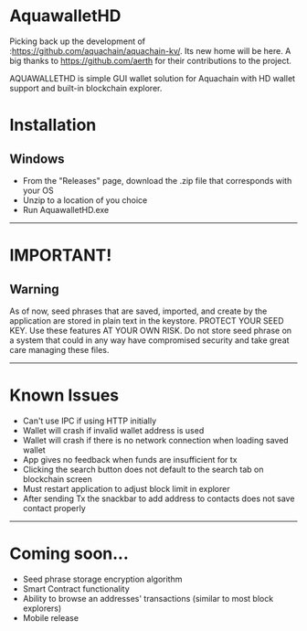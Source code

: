 # AquawalletHD

Picking back up the development of :https://github.com/aquachain/aquachain-kv/. Its new home will be here.
A big thanks to https://github.com/aerth for their contributions to the project.

AQUAWALLETHD is simple GUI wallet solution for Aquachain with HD wallet support and built-in blockchain explorer.

# Installation

## Windows

- From the "Releases" page, download the .zip file that corresponds with your OS
- Unzip to a location of you choice
- Run AquawalletHD.exe
___
# IMPORTANT!
## Warning

As of now, seed phrases that are saved, imported, and create by the application are stored in plain text in the keystore. PROTECT YOUR SEED KEY. Use these features AT YOUR OWN RISK. Do not store seed phrase on a system that could in any way have compromised security and take great care managing these files.
___
# Known Issues

- Can't use IPC if using HTTP initially
- Wallet will crash if invalid wallet address is used
- Wallet will crash if there is no network connection when loading saved wallet
- App gives no feedback when funds are insufficient for tx
- Clicking the search button does not default to the search tab on blockchain screen
- Must restart application to adjust block limit in explorer
- After sending Tx the snackbar to add address to contacts does not save contact properly
___
# Coming soon...

- Seed phrase storage encryption algorithm
- Smart Contract functionality
- Ability to browse an addresses' transactions (similar to most block explorers)
- Mobile release
